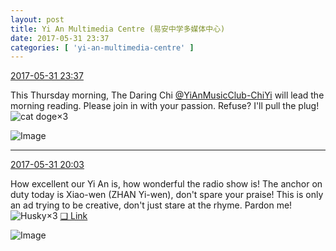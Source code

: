 ```yaml
---
layout: post
title: Yi An Multimedia Centre (易安中学多媒体中心)
date: 2017-05-31 23:37
categories: [ 'yi-an-multimedia-centre' ]
---
```


<div class="weibo-info">
  <a href="http://weibo.com/6196825252/F5I7aejYc">2017-05-31 23:37</a>
</div>

This Thursday morning, The Daring Chi [@YiAnMusicClub-ChiYi](http://weibo.com/u/6117581836) will lead the morning reading. Please join in with your passion. Refuse? I'll pull the plug! ![cat doge](http://img.t.sinajs.cn/t4/appstyle/expression/ext/normal/4a/mm_org.gif)×3

<!-- more -->

![Image](http://wx4.sinaimg.cn/mw690/006Lnfkogy1fg4xhq641dj31st2p84qt.jpg)

---

<div class="weibo-info">
  <a href="http://weibo.com/6196825252/F5GIfDurO">2017-05-31 20:03</a>
</div>

How excellent our Yi An is, how wonderful the radio show is! The anchor on duty today is Xiao-wen (ZHAN Yi-wen), don't spare your praise! This is only an ad trying to be creative, don't just stare at the rhyme. Pardon me! ![Husky](http://img.t.sinajs.cn/t4/appstyle/expression/ext/normal/74/moren_hashiqi_org.png)×3 [❏ Link](http://m.ximalaya.com/78339006/sound/39407615)

![Image](http://wx1.sinaimg.cn/mw690/006Lnfkogy1fg4sr32yp4j31st2p84qs.jpg)
